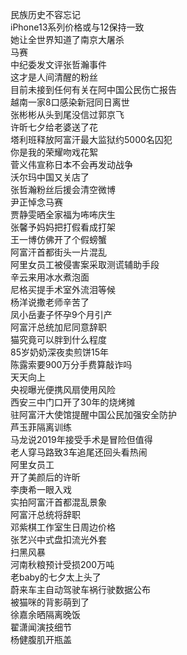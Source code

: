 民族历史不容忘记  
iPhone13系列价格或与12保持一致  
她让全世界知道了南京大屠杀  
马赛  
中纪委发文评张哲瀚事件  
这才是人间清醒的粉丝  
目前未接到任何有关在阿中国公民伤亡报告  
越南一家8口感染新冠同日离世  
张彬彬从头到尾没信过郭京飞  
许昕七夕给老婆送了花  
塔利班释放阿富汗最大监狱约5000名囚犯  
你是我的荣耀吻戏花絮  
菅义伟宣称日本不会再发动战争  
沃尔玛中国又关店了  
张哲瀚粉丝后援会清空微博  
尹正悼念马赛  
贾静雯晒全家福为咘咘庆生  
张馨予妈妈把打假看成打架  
王一博仿佛开了个假螃蟹  
阿富汗首都街头一片混乱  
阿里女员工被侵害案采取测谎辅助手段  
辛云来用冰水煮泡面  
尼格买提手术室外流泪等候  
杨洋说撒老师辛苦了  
凤小岳妻子怀孕9个月引产  
阿富汗总统加尼同意辞职  
猫究竟可以胖到什么程度  
85岁奶奶深夜卖煎饼15年  
陈露索要900万分手费算敲诈吗  
天天向上  
央视曝光便携风扇使用风险  
西安三中门口开了30年的烧烤摊  
驻阿富汗大使馆提醒中国公民加强安全防护  
芦玉菲隔离训练  
马龙说2019年接受手术是冒险但值得  
老人穿马路致3车追尾还回头看热闹  
阿里女员工  
开了美颜后的许昕  
李庚希一眼入戏  
实拍阿富汗首都混乱景象  
阿富汗总统将辞职  
邓紫棋工作室生日周边价格  
张艺兴中式盘扣流光外套  
扫黑风暴  
河南秋粮预计受损200万吨  
老baby的七夕太上头了  
蔚来车主自动驾驶车祸行驶数据公布  
被猫咪的背影萌到了  
徐嘉余晒隔离晚饭  
翟潇闻演技细节  
杨健腹肌开瓶盖  
